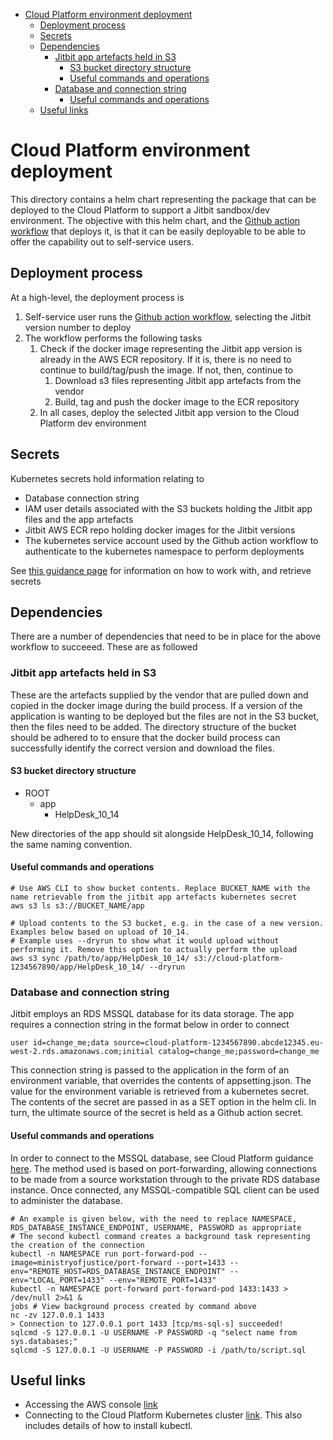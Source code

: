- [Cloud Platform environment deployment](#cloud-platform-environment-deployment)
  - [Deployment process](#deployment-process)
  - [Secrets](#secrets)
  - [Dependencies](#dependencies)
    - [Jitbit app artefacts held in S3](#jitbit-app-artefacts-held-in-s3)
      - [S3 bucket directory structure](#s3-bucket-directory-structure)
      - [Useful commands and operations](#useful-commands-and-operations)
    - [Database and connection string](#database-and-connection-string)
      - [Useful commands and operations](#useful-commands-and-operations-1)
  - [Useful links](#useful-links)

# Cloud Platform environment deployment
This directory contains a helm chart representing the package that can be deployed to the Cloud Platform to support a Jitbit sandbox/dev environment.
The objective with this helm chart, and the [Github action workflow](../.github/workflows/cloud-platform-sandbox-build-deploy.yml) that deploys it, is that it can be easily deployable to be able to offer the capability out to self-service users.

## Deployment process
At a high-level, the deployment process is
  1. Self-service user runs the [Github action workflow](https://github.com/ministryofjustice/hmpps-cr-ancillary-jitbit-app/actions/workflows/cloud-platform-sandbox-build-deploy.yml), selecting the Jitbit version number to deploy
  2. The workflow performs the following tasks
     1. Check if the docker image representing the Jitbit app version is already in the AWS ECR repository. If it is, there is no need to continue to build/tag/push the image. If not, then, continue to
        1. Download s3 files representing Jitbit app artefacts from the vendor
        2. Build, tag and push the docker image to the ECR repository
     2. In all cases, deploy the selected Jitbit app version to the Cloud Platform dev environment
  
## Secrets
Kubernetes secrets hold information relating to
- Database connection string
- IAM user details associated with the S3 buckets holding the Jitbit app files and the app artefacts
- Jitbit AWS ECR repo holding docker images for the Jitbit versions
- The kubernetes service account used by the Github action workflow to authenticate to the kubernetes namespace to perform deployments

See [this guidance page](https://user-guide.cloud-platform.service.justice.gov.uk/documentation/deploying-an-app/add-secrets-to-deployment.html#decoding-a-secret) for information on how to work with, and retrieve secrets

## Dependencies
There are a number of dependencies that need to be in place for the above workflow to succeeed. These are as followed

### Jitbit app artefacts held in S3
These are the artefacts supplied by the vendor that are pulled down and copied in the docker image during the build process. If a version of the application is wanting to be deployed but the files are not in the S3 bucket, then the files need to be added. The directory structure of the bucket should be adhered to to ensure that the docker build process can successfully identify the correct version and download the files.

#### S3 bucket directory structure
- ROOT
  - app
    - HelpDesk_10_14

New directories of the app should sit alongside HelpDesk_10_14, following the same naming convention.

#### Useful commands and operations
```
# Use AWS CLI to show bucket contents. Replace BUCKET_NAME with the name retrievable from the jitbit app artefacts kubernetes secret
aws s3 ls s3://BUCKET_NAME/app
```

```
# Upload contents to the S3 bucket, e.g. in the case of a new version. Examples below based on upload of 10_14.
# Example uses --dryrun to show what it would upload without performing it. Remove this option to actually perform the upload
aws s3 sync /path/to/app/HelpDesk_10_14/ s3://cloud-platform-1234567890/app/HelpDesk_10_14/ --dryrun
```


### Database and connection string
Jitbit employs an RDS MSSQL database for its data storage. The app requires a connection string in the format below in order to connect
```
user id=change_me;data source=cloud-platform-1234567890.abcde12345.eu-west-2.rds.amazonaws.com;initial catalog=change_me;password=change_me
```
This connection string is passed to the application in the form of an environment variable, that overrides the contents of appsetting.json.
The value for the environment variable is retrieved from a kubernetes secret. The contents of the secret are passed in as a SET option in the helm cli. In turn, the ultimate source of the secret is held as a Github action secret.

#### Useful commands and operations
In order to connect to the MSSQL database, see Cloud Platform guidance [here](https://user-guide.cloud-platform.service.justice.gov.uk/documentation/other-topics/rds-external-access.html). The method used is based on port-forwarding, allowing connections to be made from a source workstation through to the private RDS database instance. Once connected, any MSSQL-compatible SQL client can be used to administer the database.

```
# An example is given below, with the need to replace NAMESPACE,  RDS_DATABASE_INSTANCE_ENDPOINT, USERNAME, PASSWORD as appropriate
# The second kubectl command creates a background task representing the creation of the connection
kubectl -n NAMESPACE run port-forward-pod --image=ministryofjustice/port-forward --port=1433 --env="REMOTE_HOST=RDS_DATABASE_INSTANCE_ENDPOINT" --env="LOCAL_PORT=1433" --env="REMOTE_PORT=1433"
kubectl -n NAMESPACE port-forward port-forward-pod 1433:1433 > /dev/null 2>&1 &
jobs # View background process created by command above
nc -zv 127.0.0.1 1433
> Connection to 127.0.0.1 port 1433 [tcp/ms-sql-s] succeeded!
sqlcmd -S 127.0.0.1 -U USERNAME -P PASSWORD -q "select name from sys.databases;"
sqlcmd -S 127.0.0.1 -U USERNAME -P PASSWORD -i /path/to/script.sql
```

## Useful links
- Accessing the AWS console [link](https://user-guide.cloud-platform.service.justice.gov.uk/documentation/getting-started/accessing-the-cloud-console.html)
- Connecting to the Cloud Platform Kubernetes cluster [link](https://user-guide.cloud-platform.service.justice.gov.uk/documentation/getting-started/kubectl-config.html). This also includes details of how to install kubectl.
